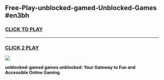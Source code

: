 
## Free-Play-unblocked-gamed-Unblocked-Games #en3bh
<h3>
<a href="https://news.freeplayer.one?title=unblocked-gamed&ref=8M">CLICK TO PLAY</a></h3>
<hr>

<h3>
<a href="https://news.freeplayer.one?title=unblocked-gamed&ref=8M">CLICK 2 PLAY</a>
  
</h3>

<a href="https://news.freeplayer.one?title=unblocked-gamed&ref=8M"><img src="https://clearcache.store/games.png"></a>


**unblocked-gamed games unblocked: Your Gateway to Fun and Accessible Online Gaming**
